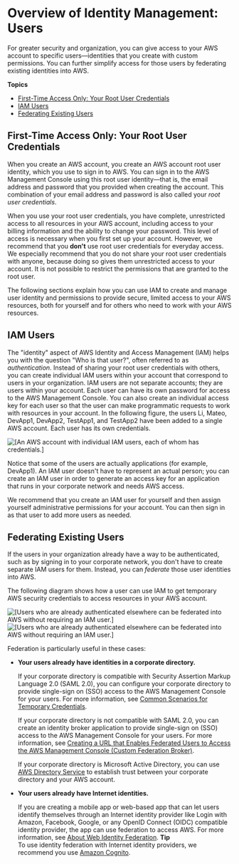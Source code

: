 # Overview of Identity Management: Users<a name="introduction_identity-management"></a>

For greater security and organization, you can give access to your AWS account to specific users—identities that you create with custom permissions\. You can further simplify access for those users by federating existing identities into AWS\. 

**Topics**
+ [First\-Time Access Only: Your Root User Credentials](#intro-identity-first-time-access)
+ [IAM Users](#intro-identity-users)
+ [Federating Existing Users](#intro-identity-federation)

## First\-Time Access Only: Your Root User Credentials<a name="intro-identity-first-time-access"></a>

When you create an AWS account, you create an AWS account root user identity, which you use to sign in to AWS\. You can sign in to the AWS Management Console using this root user identity—that is, the email address and password that you provided when creating the account\. This combination of your email address and password is also called your *root user credentials*\.

When you use your root user credentials, you have complete, unrestricted access to all resources in your AWS account, including access to your billing information and the ability to change your password\. This level of access is necessary when you first set up your account\. However, we recommend that you **don't** use root user credentials for everyday access\. We especially recommend that you do not share your root user credentials with anyone, because doing so gives them unrestricted access to your account\. It is not possible to restrict the permissions that are granted to the root user\. 

The following sections explain how you can use IAM to create and manage user identity and permissions to provide secure, limited access to your AWS resources, both for yourself and for others who need to work with your AWS resources\.

## IAM Users<a name="intro-identity-users"></a>

The "identity" aspect of AWS Identity and Access Management \(IAM\) helps you with the question "Who is that user?", often referred to as *authentication*\. Instead of sharing your root user credentials with others, you can create individual IAM users within your account that correspond to users in your organization\. IAM users are not separate accounts; they are users within your account\. Each user can have its own password for access to the AWS Management Console\. You can also create an individual access key for each user so that the user can make programmatic requests to work with resources in your account\. In the following figure, the users Li, Mateo, DevApp1, DevApp2, TestApp1, and TestApp2 have been added to a single AWS account\. Each user has its own credentials\. 

![\[An AWS account with individual IAM users, each of whom has credentials.\]](http://docs.aws.amazon.com/IAM/latest/UserGuide/images/iam-intro-account-with-users.diagram.png)

Notice that some of the users are actually applications \(for example, DevApp1\)\. An IAM user doesn't have to represent an actual person; you can create an IAM user in order to generate an access key for an application that runs in your corporate network and needs AWS access\.

We recommend that you create an IAM user for yourself and then assign yourself administrative permissions for your account\. You can then sign in as that user to add more users as needed\. 

## Federating Existing Users<a name="intro-identity-federation"></a>

If the users in your organization already have a way to be authenticated, such as by signing in to your corporate network, you don't have to create separate IAM users for them\. Instead, you can *federate* those user identities into AWS\.

The following diagram shows how a user can use IAM to get temporary AWS security credentials to access resources in your AWS account\. 

![\[Users who are already authenticated elsewhere can be federated into AWS without requiring an IAM user.\]](http://docs.aws.amazon.com/IAM/latest/UserGuide/)![\[Users who are already authenticated elsewhere can be federated into AWS without requiring an IAM user.\]](http://docs.aws.amazon.com/IAM/latest/UserGuide/)

Federation is particularly useful in these cases: 
+ **Your users already have identities in a corporate directory\.** 

  If your corporate directory is compatible with Security Assertion Markup Language 2\.0 \(SAML 2\.0\), you can configure your corporate directory to provide single\-sign on \(SSO\) access to the AWS Management Console for your users\. For more information, see [Common Scenarios for Temporary Credentials](id_credentials_temp.md#sts-introduction)\. 

  If your corporate directory is not compatible with SAML 2\.0, you can create an identity broker application to provide single\-sign on \(SSO\) access to the AWS Management Console for your users\. For more information, see [Creating a URL that Enables Federated Users to Access the AWS Management Console \(Custom Federation Broker\)](id_roles_providers_enable-console-custom-url.md)\. 

  If your corporate directory is Microsoft Active Directory, you can use [AWS Directory Service](https://aws.amazon.com/directoryservice/) to establish trust between your corporate directory and your AWS account\. 
+ **Your users already have Internet identities\.**

  If you are creating a mobile app or web\-based app that can let users identify themselves through an Internet identity provider like Login with Amazon, Facebook, Google, or any OpenID Connect \(OIDC\) compatible identity provider, the app can use federation to access AWS\. For more information, see [About Web Identity Federation](id_roles_providers_oidc.md)\. 
**Tip**  
To use identity federation with Internet identity providers, we recommend you use [Amazon Cognito](https://docs.aws.amazon.com/cognito/devguide/)\.